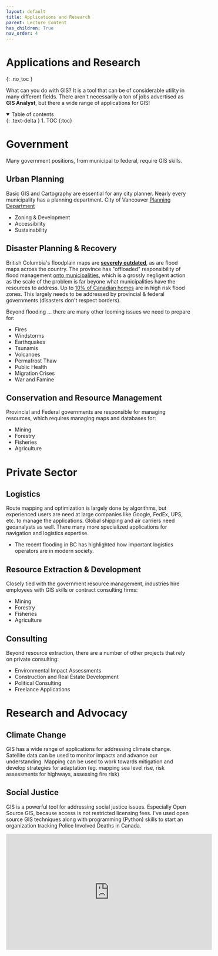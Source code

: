 ```yaml
---
layout: default
title: Applications and Research
parent: Lecture Content
has_children: True
nav_order: 4
---
```


# Applications and Research
{: .no_toc }


What can you do with GIS?  It is a tool that can be of considerable utility in many different fields.  There aren't necessarily a ton of jobs advertised as **GIS Analyst**, but there a wide range of applications for GIS!

<details open markdown="block">
  <summary>
    Table of contents
  </summary>
  {: .text-delta }
1. TOC
{:toc}
</details>
 


# Government

Many government positions, from municipal to federal, require GIS skills.

## Urban Planning

Basic GIS and Cartography are essential for any city planner.  Nearly every municipality has a planning department.   City of Vancouver [Planning Department](https://vancouver.ca/home-property-development/planning-zoning-development.aspx) 

- Zoning & Development
- Accessibility 
- Sustainability

## Disaster Planning & Recovery

British Columbia's floodplain maps are [**severely outdated**](https://www2.gov.bc.ca/gov/content/environment/air-land-water/water/drought-flooding-dikes-dams/integrated-flood-hazard-management/flood-hazard-land-use-management/floodplain-mapping/floodplain-maps-by-region), as are flood maps across the country.  The province has "offloaded" responsibility of flood management [onto municipalities](https://youtu.be/o6ktS3Ex4TU), which is a grossly negligent action as the scale of the problem is far beyone what municipalities have the resources to address.  Up to [10% of Canadian homes](https://www.cbc.ca/news/canada/marketplace-home-insurance-1.6262386) are in high risk flood zones.  This largely needs to be addressed by provincial & federal governments (disasters don't respect borders).

Beyond flooding ... there are many other looming issues we need to prepare for:

- Fires
- Windstorms
- Earthquakes
- Tsunamis
- Volcanoes
- Permafrost Thaw
- Public Health
- Migration Crises
- War and Famine

## Conservation and Resource Management

Provincial and Federal governments are responsible for managing resources, which requires managing maps and databases for:

- Mining
- Forestry
- Fisheries
- Agriculture

# Private Sector

## Logistics

Route mapping and optimization is largely done by algorithms, but experienced users are need at large companies like Google, FedEx, UPS, etc. to manage the applications.  Global shipping and air carriers need geoanalysts as well.  There many more specialized applications for navigation and logistics expertise.

- The recent flooding in BC has highlighted how important logistics operators are in modern society.

## Resource Extraction & Development

Closely tied with the government resource management, industries hire employees with GIS skills or contract consulting firms:

- Mining
- Forestry
- Fisheries
- Agriculture

## Consulting

Beyond resource extraction, there are a number of other projects that rely on private consulting:

- Environmental Impact Assessments
- Construction and Real Estate Development
- Political Consulting
- Freelance Applications

# Research and Advocacy

## Climate Change

GIS has a wide range of applications for addressing climate change.  Satellite data can be used to monitor impacts and advance our understanding.  Mapping can be used to work towards mitigation and develop strategies for adaptation (eg. mapping sea level rise, risk assessments for highways, assessing fire risk)

## Social Justice

GIS is a powerful tool for addressing social justice issues.  Especially Open Source GIS, because access is not restricted licensing fees.  I've used open source GIS techniques along with programming (Python) skills to start an organization tracking Police Involved Deaths in Canada.

<iframe width="560" height="315" src="https://www.youtube.com/embed/fLxiSe_IGe8" title="YouTube video player" frameborder="0" allow="accelerometer; autoplay; clipboard-write; encrypted-media; gyroscope; picture-in-picture" allowfullscreen></iframe>

<!-- 
### QC5

The Province of BC has ____ responsibility for flood management onto municipal governments.  -->